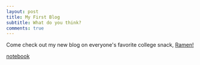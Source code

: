 ```yaml
---
layout: post
title: My First Blog
subtitle: What do you think?
comments: true
---
```





Come check out my new blog on everyone's favorite college snack, [Ramen!](https://medium.com/@andrewarnett2323/ramen-its-what-s-for-dinner-1f80b0aa99c2/)


[notebook](https://github.com/AndrewArnett/Ramen-notebook)
